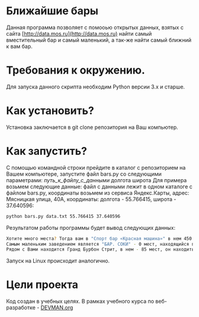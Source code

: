 # Ближайшие бары

Данная программа позволяет с помоoью открытых данных, взятых с сайта [http://data.mos.ru](http://data.mos.ru)
найти самый вместительный бар и самый маленький, а так-же найти самый ближний к вам бар.

# Требования к окружению.

Для запуска данного скрипта необходим Python версии 3.x и старше.

# Как установить?

Установка заключается в git clone репозитория на Ваш компьютер. 

# Как запустить?

С помощью командной строки прейдите в каталог с репозиторием на Вашем компьютере, запустите файл bars.py со следующими параметрами: _путь_к_файлу_с_данными_ долгота широта 
Для примера возьмем следующие данные: файл с данными лежит в одном каталоге с файлом bars.py, координаты возьмем из сервиса Яндекс.Карты, адрес: Мясницкая улица, 40А, координаты: долгота - 55.766415, широта - 37.640596:

```bash
python bars.py data.txt 55.766415 37.640596
```

Результатом работы программы будет вывод следующих данных:

```bash
Хотите много места? Тогда вам в "Спорт бар «Красная машина»" в нем 450 мест, он находится по адресу: г. Москва, Автозаводская улица, дом 23, строение 1, телефон - +7 (905) 795-15-84
Самым маленьким заведением является "БАР. СОКИ" - 0 мест, находящийся по адресу: г. Москва, Дубравная улица, дом 34/29, телефон - +7 (495) 258-94-19
Рядом с Вами находится Гранд Бурбон Стрит, в нем - 85 мест, он находиться по адресу: г. Москва, Потаповский переулок, дом 5, строение 2, телефон - +7 (495) 625-94-24
```

Запуск на Linux происходит аналогично.

# Цели проекта

Код создан в учебных целях. В рамках учебного курса по веб-разработке - [DEVMAN.org](https://devman.org)
